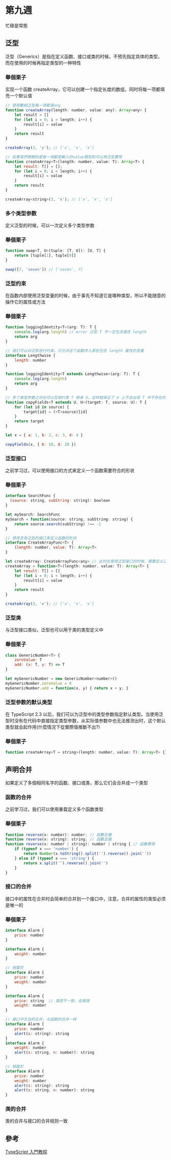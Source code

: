 # 第九週

忙碌是常態

## 泛型

泛型（Generics）是指在定义函数、接口或类的时候，不预先指定具体的类型，而在使用的时候再指定类型的一种特性

### 舉個栗子

实现一个函数 createArray，它可以创建一个指定长度的数组，同时将每一项都填充一个默认值

```javaScript
// 使用數組泛型每一項都是any
function createArray(length: number, value: any): Array<any> {
    let result = []
    for (let i = 0; i < length; i++) {
        result[i] = value
    }
    return result
}

createArray(3, 'x'); // ['x', 'x', 'x']

// 如果我們預期的是每一項都是輸入的value類型則可以用泛型實現
function createArray<T>(length: number, value: T): Array<T> {
    let result: T[] = [];
    for (let i = 0; i < length; i++) {
        result[i] = value
    }
    return result
}

createArray<string>(3, 'x'); // ['x', 'x', 'x']
```

### 多个类型参数

定义泛型的时候，可以一次定义多个类型参数

### 舉個栗子

```javaScript
function swap<T, U>(tuple: [T, U]): [U, T] {
    return [tuple[1], tuple[0]]
}

swap([7, 'seven']) // ['seven', 7]

```

### 泛型约束

在函数内部使用泛型变量的时候，由于事先不知道它是哪种类型，所以不能随意的操作它的属性或方法

### 舉個栗子

```javaScript
function loggingIdentity<T>(arg: T): T {
    console.log(arg.length) // error 泛型 T 不一定包含属性 length
    return arg
}

// 我们可以对泛型进行约束，只允许这个函数传入那些包含 length 属性的变量
interface Lengthwise {
    length: number
}

function loggingIdentity<T extends Lengthwise>(arg: T): T {
    console.log(arg.length)
    return arg
}

// 多个类型参数之间也可以互相约束 T 继承 U，这样就保证了 U 上不会出现 T 中不存在的字段
function copyFields<T extends U, U>(target: T, source: U): T {
    for (let id in source) {
        target[id] = (<T>source)[id]
    }
    return target
}

let x = { a: 1, b: 2, c: 3, d: 4 }

copyFields(x, { b: 10, d: 20 })

```

### 泛型接口

之前学习过，可以使用接口的方式来定义一个函数需要符合的形状

### 舉個栗子

```javaScript
interface SearchFunc {
  (source: string, subString: string): boolean
}

let mySearch: SearchFunc
mySearch = function(source: string, subString: string) {
    return source.search(subString) !== -1
}

// 使用含有泛型的接口来定义函数的形状
interface CreateArrayFunc<T> {
    (length: number, value: T): Array<T>
}

let createArray: CreateArrayFunc<any> // 此时在使用泛型接口的时候，需要定义泛型的类型-為何
createArray = function<T>(length: number, value: T): Array<T> {
    let result: T[] = []
    for (let i = 0; i < length; i++) {
        result[i] = value
    }
    return result
}

createArray(3, 'x'); // ['x', 'x', 'x']

```

### 泛型类

与泛型接口类似，泛型也可以用于类的类型定义中

### 舉個栗子

```javaScript
class GenericNumber<T> {
    zeroValue: T
    add: (x: T, y: T) => T
}

let myGenericNumber = new GenericNumber<number>()
myGenericNumber.zeroValue = 0
myGenericNumber.add = function(x, y) { return x + y; }

```

### 泛型参数的默认类型

在 TypeScript 2.3 以后，我们可以为泛型中的类型参数指定默认类型。当使用泛型时没有在代码中直接指定类型参数，从实际值参数中也无法推测出时，这个默认类型就会起作用(什麼情況下從實際值推斷不出?)

### 舉個栗子

```javaScript
function createArray<T = string>(length: number, value: T): Array<T> {}

```

## 声明合并

如果定义了多個相同名字的函数、接口或类，那么它们会合并成一个类型

### 函数的合并

之前学习过，我们可以使用重载定义多个函数类型

### 舉個栗子

```javaScript
function reverse(x: number): number; // 函數定義
function reverse(x: string): string; // 函數定義
function reverse(x: number | string): number | string { // 函數實現
    if (typeof x === 'number') {
        return Number(x.toString().split('').reverse().join(''))
    } else if (typeof x === 'string') {
        return x.split('').reverse().join('')
    }
}

```

### 接口的合并

接口中的属性在合并时会简单的合并到一个接口中，注意，合并的属性的类型必须是唯一的

### 舉個栗子

```javaScript
interface Alarm {
    price: number
}

interface Alarm {
    weight: number
}

// 相當於
interface Alarm {
    price: number
    weight: number
}

interface Alarm {
    price: string  // 类型不一致，会报错
    weight: number
}

```
```javaScript
// 接口中方法的合并，与函数的合并一样
interface Alarm {
    price: number
    alert(s: string): string
}
interface Alarm {
    weight: number
    alert(s: string, n: number): string
}

// 相當於
interface Alarm {
    price: number
    weight: number
    alert(s: string): string
    alert(s: string, n: number): string
}

```
### 类的合并

类的合并与接口的合并规则一致

## 參考
[TypeScript 入門教程](https://ts.xcatliu.com/advanced/generics.html "TypeScript 入門教程")